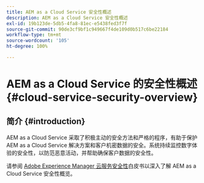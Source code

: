 ```yaml
---
title: AEM as a Cloud Service 安全性概述
description: AEM as a Cloud Service 安全性概述
exl-id: 19b123de-5db5-4fa8-81ec-e5438fed3f7f
source-git-commit: 90de3cf9bf1c949667f4de109d0b517c6be22184
workflow-type: tm+mt
source-wordcount: '105'
ht-degree: 100%

---
```


# AEM as a Cloud Service 的安全性概述 {#cloud-service-security-overview}

## 简介 {#introduction}

AEM as a Cloud Service 采取了积极主动的安全方法和严格的程序，有助于保护 AEM as a Cloud Service 解决方案和客户机密数据的安全。系统持续监控数字体验的安全性，以防范恶意活动，并帮助确保客户数据的安全性。

请参阅 [Adobe Experience Manager 云服务安全性](https://www.adobe.com/cn/content/dam/cc/en/security/pdfs/AEMCloudService_Security_Overview.pdf)白皮书以深入了解 AEM as a Cloud Service 安全性概览。
